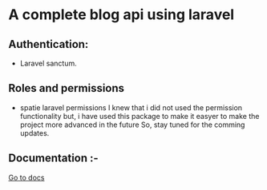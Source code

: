 # A complete blog api using laravel

## Authentication:
   * Laravel sanctum.
## Roles and permissions
   * spatie laravel permissions
       I knew that i did not used the permission functionality but,
       i have used this package to make it easyer to make the project more advanced in the future So,
       stay tuned for the comming updates.
       
       
       
## Documentation :-
<a href="https://documenter.getpostman.com/view/14252096/U16gNSUz" _blanck>Go to docs</a>
